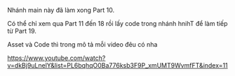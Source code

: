 Nhánh main này đã làm xong Part 10. 

Có thể chỉ xem qua Part 11 đến 18 rồi lấy code trong nhánh hnihT để làm tiếp từ Part 19.

Asset và Code thì trong mô tả mỗi video đêu có nha

https://www.youtube.com/watch?v=dkBj9uLnelY&list=PL6bqhqO0Ba776ksb3F9P_xmUMT9WvmfFT&index=11

